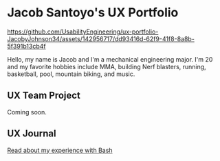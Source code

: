 # Jacob Santoyo's UX Portfolio

https://github.com/UsabilityEngineering/ux-portfolio-JacobyJohnson34/assets/142956717/dd93416d-62f9-41f8-8a8b-5f391b13cb4f

Hello, my name is Jacob and I'm a mechanical engineering major. I'm 20 and my favorite hobbies include MMA, building Nerf blasters, running, basketball, pool, mountain biking, and music.

## UX Team Project

Coming soon.

## UX Journal

[Read about my experience with Bash](j01/)
